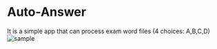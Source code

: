 # Auto-Answer
It is a simple app that can process exam word files (4 choices: A,B,C,D)
![sample](https://github.com/thiendev27/Auto-Answer/assets/111259837/f982c091-0f9f-4aa8-8577-8ef41b3c13d8)

